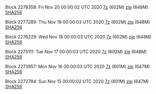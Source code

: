 Block 2278358: Fri Nov 20 00:00:02 UTC 2020 [7z]() (602M) [zip]() (649M) [SHA256]()

Block 2277289: Thu Nov 19 00:00:03 UTC 2020 [7z]() (602M) [zip]() (648M) [SHA256]()

Block 2276229: Wed Nov 18 00:00:03 UTC 2020 [7z]() (602M) [zip]() (648M) [SHA256]()

Block 2275111: Tue Nov 17 00:00:03 UTC 2020 [7z]() (602M) [zip]() (648M) [SHA256]()

Block 2273957: Mon Nov 16 00:00:03 UTC 2020 [7z]() (601M) [zip]() (647M) [SHA256]()

Block 2272784: Sun Nov 15 00:00:02 UTC 2020 [7z]() (601M) [zip]() (647M) [SHA256]()
